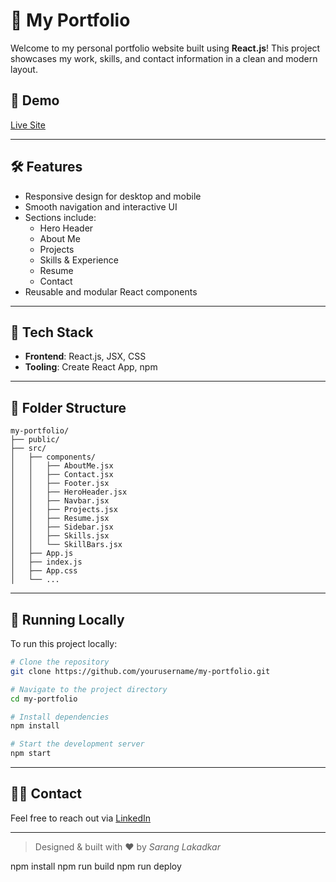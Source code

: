 
# 💼 My Portfolio

Welcome to my personal portfolio website built using **React.js**! This project showcases my work, skills, and contact information in a clean and modern layout.

## 🚀 Demo

[Live Site](https://sarang-portfolio-two.vercel.app/) 

---

## 🛠️ Features

- Responsive design for desktop and mobile
- Smooth navigation and interactive UI
- Sections include:
  - Hero Header
  - About Me
  - Projects
  - Skills & Experience
  - Resume
  - Contact
- Reusable and modular React components

---

## 🧩 Tech Stack

- **Frontend**: React.js, JSX, CSS
- **Tooling**: Create React App, npm

---

## 📁 Folder Structure

```
my-portfolio/
├── public/
├── src/
│   ├── components/
│   │   ├── AboutMe.jsx
│   │   ├── Contact.jsx
│   │   ├── Footer.jsx
│   │   ├── HeroHeader.jsx
│   │   ├── Navbar.jsx
│   │   ├── Projects.jsx
│   │   ├── Resume.jsx
│   │   ├── Sidebar.jsx
│   │   ├── Skills.jsx
│   │   └── SkillBars.jsx
│   ├── App.js
│   ├── index.js
│   ├── App.css
│   └── ...
```

---

## 🧪 Running Locally

To run this project locally:

```bash
# Clone the repository
git clone https://github.com/yourusername/my-portfolio.git

# Navigate to the project directory
cd my-portfolio

# Install dependencies
npm install

# Start the development server
npm start
```


---

## 🙋‍♂️ Contact

Feel free to reach out via [LinkedIn](https://www.linkedin.com/in/sarang-lakadkar/)




---

> Designed & built with ❤️ by *Sarang Lakadkar*





npm install
npm run build
npm run deploy
